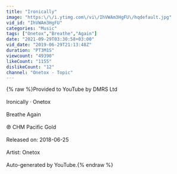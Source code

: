```yaml
---
title: "Ironically"
image: "https:\/\/i.ytimg.com\/vi\/IhVWAm3HgFU\/hqdefault.jpg"
vid_id: "IhVWAm3HgFU"
categories: "Music"
tags: ["Onetox","Breathe","Again"]
date: "2021-09-29T03:30:58+03:00"
vid_date: "2019-06-29T21:13:48Z"
duration: "PT3M1S"
viewcount: "49390"
likeCount: "1155"
dislikeCount: "12"
channel: "Onetox - Topic"
---
```

{% raw %}Provided to YouTube by DMRS Ltd<br /><br />Ironically · Onetox<br /><br />Breathe Again<br /><br />℗ CHM Pacific Gold<br /><br />Released on: 2018-06-25<br /><br />Artist: Onetox<br /><br />Auto-generated by YouTube.{% endraw %}
